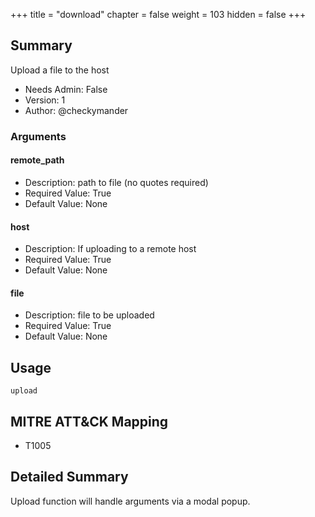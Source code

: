 +++
title = "download"
chapter = false
weight = 103
hidden = false
+++

## Summary
Upload a file to the host

- Needs Admin: False  
- Version: 1  
- Author: @checkymander  

### Arguments

#### remote_path

- Description: path to file (no quotes required)  
- Required Value: True  
- Default Value: None  

#### host

- Description: If uploading to a remote host
- Required Value: True  
- Default Value: None 

#### file

- Description: file to be uploaded 
- Required Value: True  
- Default Value: None  

## Usage

```
upload
```

## MITRE ATT&CK Mapping

- T1005  
## Detailed Summary
Upload function will handle arguments via a modal popup.
